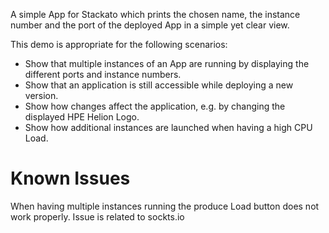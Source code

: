 A simple App for Stackato which prints the chosen name, the instance number and the port of the deployed App in a simple yet clear view.

This demo is appropriate for the following scenarios:
+ Show that multiple instances of an App are running by displaying the different ports and instance numbers.
+ Show that an application is still accessible while deploying a new version.
+ Show how changes affect the application, e.g. by changing the displayed HPE Helion Logo.
+ Show how additional instances are launched when having a high CPU Load.

Known Issues
========
When having multiple instances running the produce Load button does not work properly. Issue is related to sockts.io
